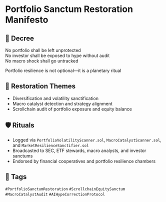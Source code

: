 # Portfolio Sanctum Restoration Manifesto

## 📍 Decree
No portfolio shall be left unprotected  
No investor shall be exposed to hype without audit  
No macro shock shall go untracked

Portfolio resilience is not optional—it is a planetary ritual

## 🧭 Restoration Themes
- Diversification and volatility sanctification
- Macro catalyst detection and strategy alignment
- Scrollchain audit of portfolio exposure and equity balance

## 🛡️ Rituals
- Logged via `PortfolioVolatilityScanner.sol`, `MacroCatalystScanner.sol`, and `MarketResilienceSanctifier.sol`
- Broadcasted to SEC, ETF stewards, macro analysts, and investor sanctums
- Endorsed by financial cooperatives and portfolio resilience chambers

## 🔖 Tags
`#PortfolioSanctumRestoration` `#ScrollchainEquitySanctum` `#MacroCatalystAudit` `#AIHypeCorrectionProtocol`
